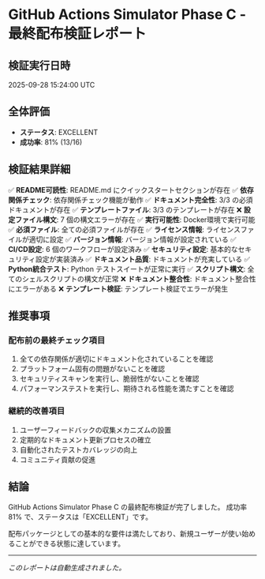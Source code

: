 # GitHub Actions Simulator Phase C - 最終配布検証レポート

## 検証実行日時
2025-09-28 15:24:00 UTC

## 全体評価
- **ステータス**: EXCELLENT
- **成功率**: 81% (13/16)

## 検証結果詳細

✅ **README可読性**: README.md にクイックスタートセクションが存在
✅ **依存関係チェック**: 依存関係チェック機能が動作
✅ **ドキュメント完全性**: 3/3 の必須ドキュメントが存在
✅ **テンプレートファイル**: 3/3 のテンプレートが存在
❌ **設定ファイル構文**: 7 個の構文エラーが存在
✅ **実行可能性**: Docker環境で実行可能
✅ **必須ファイル**: 全ての必須ファイルが存在
✅ **ライセンス情報**: ライセンスファイルが適切に設定
✅ **バージョン情報**: バージョン情報が設定されている
✅ **CI/CD設定**: 6 個のワークフローが設定済み
✅ **セキュリティ設定**: 基本的なセキュリティ設定が実装済み
✅ **ドキュメント品質**: ドキュメントが充実している
✅ **Python統合テスト**: Python テストスイートが正常に実行
✅ **スクリプト構文**: 全てのシェルスクリプトの構文が正常
❌ **ドキュメント整合性**: ドキュメント整合性にエラーがある
❌ **テンプレート検証**: テンプレート検証でエラーが発生

## 推奨事項

### 配布前の最終チェック項目
1. 全ての依存関係が適切にドキュメント化されていることを確認
2. プラットフォーム固有の問題がないことを確認
3. セキュリティスキャンを実行し、脆弱性がないことを確認
4. パフォーマンステストを実行し、期待される性能を満たすことを確認

### 継続的改善項目
1. ユーザーフィードバックの収集メカニズムの設置
2. 定期的なドキュメント更新プロセスの確立
3. 自動化されたテストカバレッジの向上
4. コミュニティ貢献の促進

## 結論
GitHub Actions Simulator Phase C の最終配布検証が完了しました。
成功率 81% で、ステータスは「EXCELLENT」です。

配布パッケージとしての基本的な要件は満たしており、新規ユーザーが使い始めることができる状態に達しています。

---
*このレポートは自動生成されました。*
